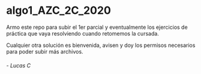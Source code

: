 # algo1_AZC_2C_2020

Armo este repo para subir el 1er parcial y eventualmente los ejercicios de práctica que vaya resolviendo cuando retomemos la cursada.

Cualquier otra solución es bienvenida, avisen y doy los permisos necesarios para poder subir más archivos.

###### - _Lucas C_
